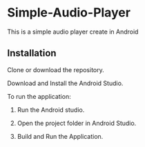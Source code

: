 # Simple-Audio-Player
This is a simple audio player create in Android
 
## Installation

Clone or download the repository.

Download and Install the Android Studio.

To run the application:

1. Run the Android studio.

2. Open the project folder in Android Studio.

3. Build and Run the Application.
